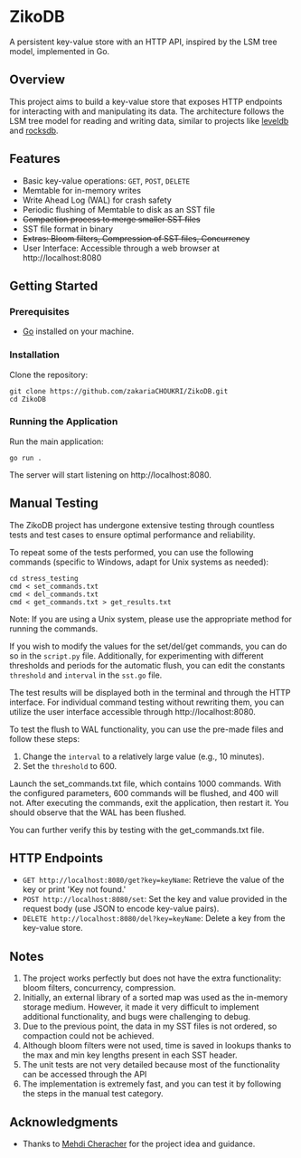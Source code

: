 # ZikoDB

A persistent key-value store with an HTTP API, inspired by the LSM tree model, implemented in Go.

## Overview

This project aims to build a key-value store that exposes HTTP endpoints for interacting with and manipulating its data. The architecture follows the LSM tree model for reading and writing data, similar to projects like [leveldb](https://github.com/google/leveldb) and [rocksdb](https://github.com/facebook/rocksdb).

## Features

- Basic key-value operations: `GET`, `POST`, `DELETE`
- Memtable for in-memory writes
- Write Ahead Log (WAL) for crash safety
- Periodic flushing of Memtable to disk as an SST file
- ~~Compaction process to merge smaller SST files~~
- SST file format in binary
- ~~Extras: Bloom filters, Compression of SST files, Concurrency~~
- User Interface: Accessible through a web browser at http://localhost:8080

## Getting Started

### Prerequisites

- [Go](https://golang.org/) installed on your machine.

### Installation

Clone the repository:

```
git clone https://github.com/zakariaCHOUKRI/ZikoDB.git
cd ZikoDB
```

### Running the Application

Run the main application:

```
go run .
```

The server will start listening on http://localhost:8080.

## Manual Testing

The ZikoDB project has undergone extensive testing through countless tests and test cases to ensure optimal performance and reliability.

To repeat some of the tests performed, you can use the following commands (specific to Windows, adapt for Unix systems as needed):

```
cd stress_testing
cmd < set_commands.txt
cmd < del_commands.txt
cmd < get_commands.txt > get_results.txt
```

Note: If you are using a Unix system, please use the appropriate method for running the commands.

If you wish to modify the values for the set/del/get commands, you can do so in the `script.py` file. Additionally, for experimenting with different thresholds and periods for the automatic flush, you can edit the constants `threshold` and `interval` in the `sst.go` file.

The test results will be displayed both in the terminal and through the HTTP interface. For individual command testing without rewriting them, you can utilize the user interface accessible through http://localhost:8080.

To test the flush to WAL functionality, you can use the pre-made files and follow these steps:

1. Change the `interval` to a relatively large value (e.g., 10 minutes).
2. Set the `threshold` to 600.

Launch the set_commands.txt file, which contains 1000 commands. With the configured parameters, 600 commands will be flushed, and 400 will not. After executing the commands, exit the application, then restart it. You should observe that the WAL has been flushed.

You can further verify this by testing with the get_commands.txt file.


## HTTP Endpoints

- `GET http://localhost:8080/get?key=keyName`: Retrieve the value of the key or print 'Key not found.'
- `POST http://localhost:8080/set`: Set the key and value provided in the request body (use JSON to encode key-value pairs).
- `DELETE http://localhost:8080/del?key=keyName`: Delete a key from the key-value store.


## Notes

1. The project works perfectly but does not have the extra functionality: bloom filters, concurrency, compression.
2. Initially, an external library of a sorted map was used as the in-memory storage medium. However, it made it very difficult to implement additional functionality, and bugs were challenging to debug.
3. Due to the previous point, the data in my SST files is not ordered, so compaction could not be achieved.
4. Although bloom filters were not used, time is saved in lookups thanks to the max and min key lengths present in each SST header.
6. The unit tests are not very detailed because most of the functionality can be accessed through the API
5. The implementation is extremely fast, and you can test it by following the steps in the manual test category.

## Acknowledgments

- Thanks to [Mehdi Cheracher](https://github.com/chermehdi) for the project idea and guidance.